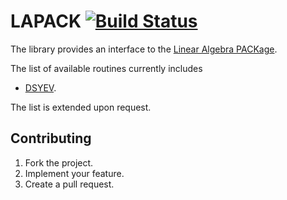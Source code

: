 # LAPACK [![Build Status][travis-svg]][travis-url]

The library provides an interface to the [Linear Algebra PACKage][1].

The list of available routines currently includes

* [DSYEV](http://www.netlib.org/lapack/explore-html/dd/d4c/dsyev_8f.html).

The list is extended upon request.

## Contributing

1. Fork the project.
2. Implement your feature.
3. Create a pull request.

[1]: http://www.netlib.org/lapack/

[travis-svg]: https://travis-ci.org/stainless-steel/lapack.svg?branch=master
[travis-url]: https://travis-ci.org/stainless-steel/lapack
